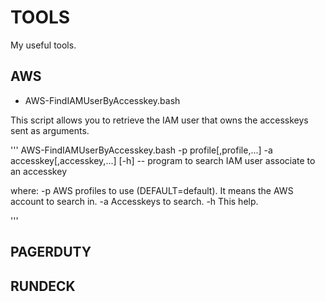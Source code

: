 # TOOLS

My useful tools.

## AWS

- AWS-FindIAMUserByAccesskey.bash

This script allows you to retrieve the IAM user that owns the accesskeys sent as arguments.

'''
AWS-FindIAMUserByAccesskey.bash -p profile[,profile,...] -a accesskey[,accesskey,...] [-h] -- program to search IAM user associate to an accesskey

where:
    -p  AWS profiles to use (DEFAULT=default). It means the AWS account to search in.
    -a  Accesskeys to search.
    -h  This help.

'''

## PAGERDUTY



## RUNDECK




